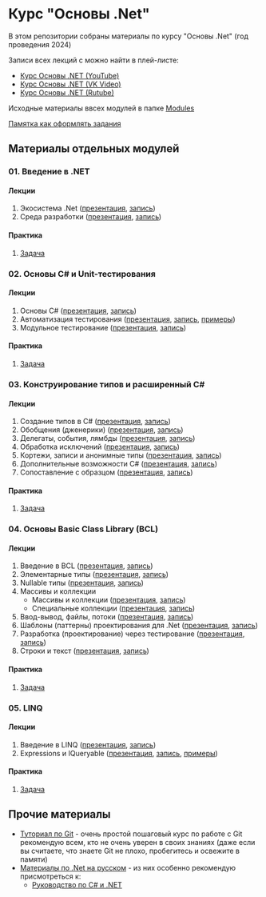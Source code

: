 # Курс "Основы .Net"

В этом репозитории собраны материалы по курсу "Основы .Net" (год проведения 2024)

Записи всех лекций с можно найти в плей-листе:
- [Курс Основы .NET (YouTube)](https://youtube.com/playlist?list=PLEM3ZGqESlYS-IkVpkrCI74iaMWtru_9x&si=zOOOzG-JONHuh7oz)
- [Курс Основы .NET (VK Video)](https://vk.com/video/playlist/871595788_1)
- [Курс Основы .NET (Rutube)](https://rutube.ru/plst/488407)

Исходные материалы ввсех модулей в папке [Modules](./Modules)

[Памятка как оформлять задания](/docs/practices.md)

## Материалы отдельных модулей
### 01. Введение в .NET
#### Лекции
01. Экосистема .Net ([презентация](/Modules/01.%20Introduction%20to%20.Net/01.%20.Net%20Ecosystem.pptx?raw=true), [запись](https://youtu.be/exB4impLQyE))
02. Среда разработки ([презентация](/Modules/01.%20Introduction%20to%20.Net/02.%20.Net%20Development%20Environment.pptx?raw=true), [запись](https://youtu.be/BVDPAFH5om0))

#### Практика
01. [Задача](/Modules/01.%20Introduction%20to%20.Net/task.md)


### 02. Основы C# и Unit-тестирования
#### Лекции
01. Основы C# ([презентация](/Modules/02.%20Basic%20C%23%20and%20Unit-testing/01.%20C%23%20language%20basic.pptx?raw=true), [запись](https://youtu.be/BnAoMyi_Wms))
02. Автоматизация тестирования ([презентация](/Modules/02.%20Basic%20C%23%20and%20Unit-testing/02.%20Test%20automation.pptx?raw=true), [запись](https://youtu.be/Am_lV0ZO0a8), [примеры](/Modules/02.%20Basic%20C%23%20and%20Unit-testing/Samples/02_Test_automation))
03. Модульное тестирование ([презентация](/Modules/02.%20Basic%20C%23%20and%20Unit-testing/03.%20Unit%20tests.pptx?raw=true), [запись](https://youtu.be/r6jSOymZsoo))

#### Практика
01. [Задача](/Modules/02.%20Basic%20C%23%20and%20Unit-testing/task.md)


### 03. Конструирование типов и расширенный C#
#### Лекции
01. Создание типов в C# ([презентация](/Modules/03.%20Type%20construction%20and%20Advanced%20C%23/01.%20Creating%20Types%20in%20C%23.pptx?raw=true), [запись](https://youtu.be/0Cad1GMEelI))
02. Обобщения (дженерики) ([презентация](/Modules/03.%20Type%20construction%20and%20Advanced%20C%23/02.%20Generics.pptx?raw=true), [запись](https://youtu.be/014-Ytthvws))
03. Делегаты, события, лямбды ([презентация](/Modules/03.%20Type%20construction%20and%20Advanced%20C%23/03.%20Delegates%2C%20Events%20and%20Lambdas.pptx?raw=true), [запись](https://youtu.be/FiXZKe7D8Rg))
04. Обработка исключений ([презентация](/Modules/03.%20Type%20construction%20and%20Advanced%20C%23/04.%20Exception%20handling.pptx?raw=true), [запись](https://youtu.be/PBKuARjhVSM))
05. Кортежи, записи и анонимные типы ([презентация](/Modules/03.%20Type%20construction%20and%20Advanced%20C%23/05.%20Tuples%2C%20records%20and%20anonymous%20types.pptx?raw=true), [запись](https://youtu.be/IfWdVvoeIXw))
06. Дополнительные возможности C# ([презентация](/Modules/03.%20Type%20construction%20and%20Advanced%20C%23/06.%20Additional%20C%23%20features.pptx?raw=true), [запись](https://youtu.be/Z7x3hxpal7g))
07. Сопоставление с образцом ([презентация](/Modules/03.%20Type%20construction%20and%20Advanced%20C%23/07.%20Pattern%20matching.pptx?raw=true), [запись](https://youtu.be/g6miwMgVKVY))

#### Практика
01. [Задача](/Modules/03.%20Type%20construction%20and%20Advanced%20C%23/task.md)

### 04. Основы Basic Class Library (BCL)
#### Лекции

01. Введение в BCL ([презентация](/Modules/04.%20Basic%20BCL/01.%20Introduction%20to%20BCL.pptx?raw=true), [запись](https://youtu.be/r55-CweUKTY))
02. Элементарные типы ([презентация](/Modules/04.%20Basic%20BCL/02.%20Elemetary%20types.pptx?raw=true), [запись](https://youtu.be/T7VSUlyYS9E))
03. Nullable типы ([презентация](/Modules/04.%20Basic%20BCL/03.%20Nullable%20types.pptx?raw=true), [запись](https://youtu.be/ZmzkWC6033U))
04. Массивы и коллекции
    - Массивы и коллекции ([презентация](/Modules/04.%20Basic%20BCL/04.01.%20Arrays%20and%20collections.pptx?raw=true), [запись](https://youtu.be/jDqPCrcgh4g))
    - Специальные коллекции ([презентация](/Modules/04.%20Basic%20BCL/04.02.%20Special%20collections.pptx?raw=true), [запись](https://youtu.be/ssGVbUoC9VA))
05. Ввод-вывод, файлы, потоки ([презентация](/Modules/04.%20Basic%20BCL/05.%20Streams%20and%20File%20System.pptx?raw=true), [запись](https://youtu.be/kDIW16ZVBeU))
06. Шаблоны (паттерны) проектирования для .Net ([презентация](/Modules/04.%20Basic%20BCL/06.%20Design%20patterns.pptx?raw=true), [запись](https://youtu.be/EYtczWo1eos))
07. Разработка (проектирование) через тестирование ([презентация](/Modules/04.%20Basic%20BCL/07.%20Test-Driven%20Development.pptx?raw=true), [запись](https://youtu.be/i-bHlyeeBwU))
08. Строки и текст ([презентация](/Modules/04.%20Basic%20BCL/08.%20Strings%20and%20texts.pptx?raw=true), [запись](https://youtu.be/9ihKlAz5DR8))

#### Практика
01. [Задача](/Modules/04.%20Basic%20BCL/task.md)


### 05. LINQ
#### Лекции

01. Введение в LINQ ([презентация](/Modules/05.%20LINQ/01.%20Introduction%20to%20LINQ.pptx?raw=true), [запись](https://youtu.be/pTIN-2h5fnc))
02. Expressions и IQueryable ([презентация](/Modules/05.%20LINQ/02.%20Expressions%20and%20IQueryable.pptx?raw=true), [запись](https://youtu.be/YSNyjwR_6ZE), [примеры](/Modules/05.%20LINQ/Samples/02.%20Expressions%20and%20IQueryable))

#### Практика
01. [Задача](/Modules/05.%20LINQ/Tasks/01.%20Introduction%20to%20LINQ/task.md)

## Прочие материалы

- [Туториал по Git](https://githowto.com/ru) - очень простой пошаговый курс по работе с Git рекомендую всем, кто не очень уверен в своих знаниях (даже если вы считаете, что знаете Git не плохо, пробегитесь и освежите в памяти)
- [Материалы по .Net на русском](https://metanit.com/sharp/) - из них особенно рекомендую присмотреться к:
    - [Руководство по C# и .NET](https://metanit.com/sharp/tutorial/)
